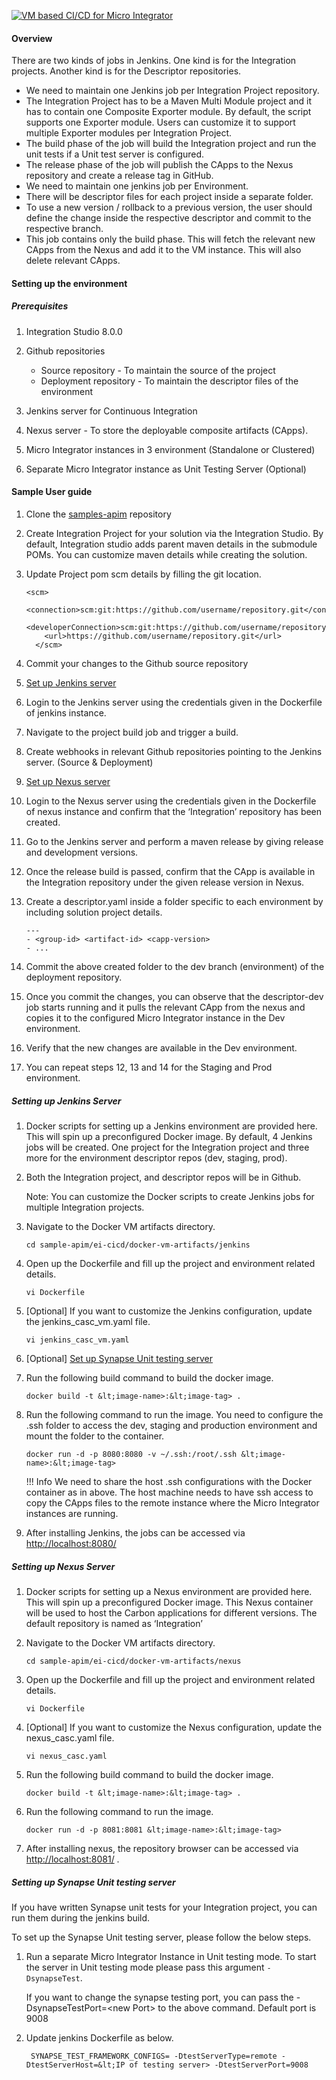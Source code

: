 [![VM based CI/CD for Micro Integrator]({{base_path}}/assets/img/deploy/mi-cicd-VM.png)]({{base_path}}/assets/img/deploy/mi-cicd-VM.png)

#### Overview

There are two kinds of jobs in Jenkins. One kind is for the Integration projects. Another kind is for the Descriptor repositories. 

*   We need to maintain one Jenkins job per Integration Project repository.
*   The Integration Project has to be a Maven Multi Module project and it has to contain one Composite Exporter module. By default, the script supports one Exporter module. Users can customize it to support multiple Exporter modules per Integration Project.
*   The build phase of the job will build the Integration project and run the unit tests if a Unit test server is configured.
*   The release phase of the job will publish the CApps to the Nexus repository and create a release tag in GitHub.
*   We need to maintain one jenkins job per Environment.
*   There will be descriptor files for each project inside a separate folder.
*   To use a new version / rollback to a previous version, the user should define the change inside the respective descriptor and commit to the respective branch.
*   This job contains only the build phase. This will fetch the relevant new CApps from the Nexus and add it to the VM instance. This will also delete relevant CApps.

#### Setting up the environment

##### Prerequisites

1. Integration Studio 8.0.0

2. Github repositories 

    - Source repository - To maintain the source of the project
    - Deployment repository - To maintain the descriptor files of the environment

3. Jenkins server for Continuous Integration 

4. Nexus server - To store the deployable composite artifacts (CApps). 

5. Micro Integrator instances in 3 environment (Standalone or Clustered)

6. Separate Micro Integrator instance as Unit Testing Server (Optional)


#### Sample User guide

1. Clone the [samples-apim](https://github.com/wso2/samples-apim/) repository

2. Create Integration Project for your solution via the Integration Studio. By default, Integration studio adds parent maven details in the submodule POMs. You can customize maven details while creating the solution.

3. Update Project pom scm details by filling the git location.

    ```
    <scm>
        <connection>scm:git:https://github.com/username/repository.git</connection>
        <developerConnection>scm:git:https://github.com/username/repository.git</developerConnection>
        <url>https://github.com/username/repository.git</url>
      </scm>
    ```

4. Commit your changes to the Github source repository
5. [Set up Jenkins server](#setting-up-jenkins-server)
6. Login to the Jenkins server using the credentials given in the Dockerfile of jenkins instance.
7. Navigate to the project build job and trigger a build.
8. Create webhooks in relevant Github repositories pointing to the Jenkins server. (Source & Deployment)
9. [Set up Nexus server](#setting-up-nexus-server)
10. Login to the Nexus server using the credentials given in the Dockerfile of nexus instance and confirm that the ‘Integration’ repository has been created.
11. Go to the Jenkins server and perform a maven release by giving release and development versions.
12. Once the release build is passed, confirm that the CApp is available in the Integration repository under the given release version in Nexus.
13. Create a descriptor.yaml inside a folder specific to each environment by including solution project details.

    
    ```
    ---
    - <group-id> <artifact-id> <capp-version>
    - ...
    ```

13. Commit the above created folder to the dev branch (environment) of the deployment repository. 
14. Once you commit the changes, you can observe that the descriptor-dev job starts running and it pulls the relevant CApp from the nexus and copies it to the configured Micro Integrator instance in the Dev environment.
15. Verify that the new changes are available in the Dev environment.
16. You can repeat steps 12, 13 and 14 for the Staging and Prod environment.


##### Setting up Jenkins Server

1. Docker scripts for setting up a Jenkins environment are provided here. This will spin up a preconfigured Docker image. By default, 4 Jenkins jobs will be created. One project for the Integration project and three more for the environment descriptor repos (dev, staging, prod). 

2. Both the Integration project, and descriptor repos will be in Github.

    Note: You can customize the Docker scripts to create Jenkins jobs for multiple Integration projects.

3. Navigate to the Docker VM artifacts directory.

    `cd sample-apim/ei-cicd/docker-vm-artifacts/jenkins`

4. Open up the Dockerfile and fill up the project and environment related details.

    `vi Dockerfile`

5. [Optional] If you want to customize the Jenkins configuration, update the jenkins_casc_vm.yaml file.

    `vi jenkins_casc_vm.yaml`

6. [Optional] [Set up Synapse Unit testing server](#setting-up-synapse-unit-testing-server)

7. Run the following build command to build the docker image.

    `docker build -t &lt;image-name>:&lt;image-tag> .`

8. Run the following command to run the image. You need to configure the .ssh folder to access the dev, staging and production environment and mount the folder to the container.

    `docker run -d -p 8080:8080 -v ~/.ssh:/root/.ssh &lt;image-name>:&lt;image-tag>`
    
    !!! Info
        We need to share the host .ssh configurations with the Docker container as in above. The host machine needs to have ssh access to copy the CApps files to the remote instance where the Micro Integrator instances are running.
     
9. After installing Jenkins, the jobs can be accessed via [http://localhost:8080/](http://localhost:8081/)


##### Setting up Nexus Server

1. Docker scripts for setting up a Nexus environment are provided here. This will spin up a preconfigured Docker image. This Nexus container will be used to host the Carbon applications for different versions. The default repository is named as ‘Integration’

2. Navigate to the Docker VM artifacts directory.

    `cd sample-apim/ei-cicd/docker-vm-artifacts/nexus`

3. Open up the Dockerfile and fill up the project and environment related details.

    `vi Dockerfile`

4. [Optional] If you want to customize the Nexus configuration, update the nexus_casc.yaml file.

    `vi nexus_casc.yaml`

5. Run the following build command to build the docker image.

    `docker build -t &lt;image-name>:&lt;image-tag> .`

6. Run the following command to run the image. 

    `docker run -d -p 8081:8081 &lt;image-name>:&lt;image-tag>`

7. After installing nexus, the repository browser can be accessed via [http://localhost:8081/](http://localhost:8081/) . 

##### Setting up Synapse Unit testing server

If you have written Synapse unit tests for your Integration project, you can run them during the jenkins build.

To set up the Synapse Unit testing server, please follow the below steps.

1. Run a separate Micro Integrator Instance in Unit testing mode. To start the server in Unit testing mode please pass this argument `-DsynapseTest`.

    If you want to change the synapse testing port, you can pass the -DsynapseTestPort=&lt;new Port> to the above command. Default port is 9008

2. Update jenkins Dockerfile as below.

        SYNAPSE_TEST_FRAMEWORK_CONFIGS= -DtestServerType=remote -DtestServerHost=&lt;IP of testing server> -DtestServerPort=9008
